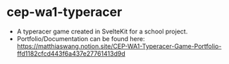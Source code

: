 # cep-wa1-typeracer
 * A typeracer game created in SvelteKit for a school project.  
 * Portfolio/Documentation can be found here: https://matthiaswang.notion.site/CEP-WA1-Typeracer-Game-Portfolio-ffd1182cfcd443f6a437e27761413d9d
